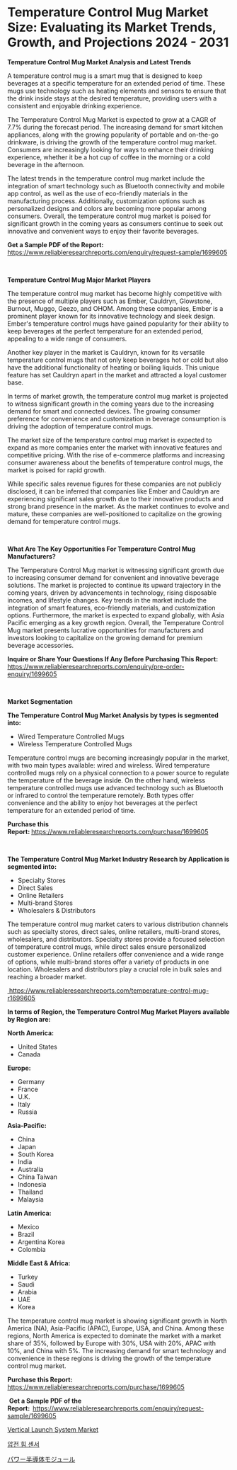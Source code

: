 <p><h1>Temperature Control Mug Market Size: Evaluating its Market Trends, Growth, and Projections 2024 - 2031</h1></p><p><strong>Temperature Control Mug Market Analysis and Latest Trends</strong></p>
<p><p>A temperature control mug is a smart mug that is designed to keep beverages at a specific temperature for an extended period of time. These mugs use technology such as heating elements and sensors to ensure that the drink inside stays at the desired temperature, providing users with a consistent and enjoyable drinking experience.</p><p>The Temperature Control Mug Market is expected to grow at a CAGR of 7.7% during the forecast period. The increasing demand for smart kitchen appliances, along with the growing popularity of portable and on-the-go drinkware, is driving the growth of the temperature control mug market. Consumers are increasingly looking for ways to enhance their drinking experience, whether it be a hot cup of coffee in the morning or a cold beverage in the afternoon.</p><p>The latest trends in the temperature control mug market include the integration of smart technology such as Bluetooth connectivity and mobile app control, as well as the use of eco-friendly materials in the manufacturing process. Additionally, customization options such as personalized designs and colors are becoming more popular among consumers. Overall, the temperature control mug market is poised for significant growth in the coming years as consumers continue to seek out innovative and convenient ways to enjoy their favorite beverages.</p></p>
<p><strong>Get a Sample PDF of the Report:&nbsp;</strong> <a href="https://www.reliableresearchreports.com/enquiry/request-sample/1699605">https://www.reliableresearchreports.com/enquiry/request-sample/1699605</a></p>
<p>&nbsp;</p>
<p><strong>Temperature Control Mug Major Market Players</strong></p>
<p><p>The temperature control mug market has become highly competitive with the presence of multiple players such as Ember, Cauldryn, Glowstone, Burnout, Muggo, Geezo, and OHOM. Among these companies, Ember is a prominent player known for its innovative technology and sleek design. Ember's temperature control mugs have gained popularity for their ability to keep beverages at the perfect temperature for an extended period, appealing to a wide range of consumers.</p><p>Another key player in the market is Cauldryn, known for its versatile temperature control mugs that not only keep beverages hot or cold but also have the additional functionality of heating or boiling liquids. This unique feature has set Cauldryn apart in the market and attracted a loyal customer base.</p><p>In terms of market growth, the temperature control mug market is projected to witness significant growth in the coming years due to the increasing demand for smart and connected devices. The growing consumer preference for convenience and customization in beverage consumption is driving the adoption of temperature control mugs.</p><p>The market size of the temperature control mug market is expected to expand as more companies enter the market with innovative features and competitive pricing. With the rise of e-commerce platforms and increasing consumer awareness about the benefits of temperature control mugs, the market is poised for rapid growth.</p><p>While specific sales revenue figures for these companies are not publicly disclosed, it can be inferred that companies like Ember and Cauldryn are experiencing significant sales growth due to their innovative products and strong brand presence in the market. As the market continues to evolve and mature, these companies are well-positioned to capitalize on the growing demand for temperature control mugs.</p></p>
<p>&nbsp;</p>
<p><strong>What Are The Key Opportunities For Temperature Control Mug Manufacturers?</strong></p>
<p><p>The Temperature Control Mug market is witnessing significant growth due to increasing consumer demand for convenient and innovative beverage solutions. The market is projected to continue its upward trajectory in the coming years, driven by advancements in technology, rising disposable incomes, and lifestyle changes. Key trends in the market include the integration of smart features, eco-friendly materials, and customization options. Furthermore, the market is expected to expand globally, with Asia Pacific emerging as a key growth region. Overall, the Temperature Control Mug market presents lucrative opportunities for manufacturers and investors looking to capitalize on the growing demand for premium beverage accessories.</p></p>
<p><strong>Inquire or Share Your Questions If Any Before Purchasing This Report:</strong> <a href="https://www.reliableresearchreports.com/enquiry/pre-order-enquiry/1699605">https://www.reliableresearchreports.com/enquiry/pre-order-enquiry/1699605</a></p>
<p>&nbsp;</p>
<p><strong>Market Segmentation</strong></p>
<p><strong>The Temperature Control Mug Market Analysis by types is segmented into:</strong></p>
<p><ul><li>Wired Temperature Controlled Mugs</li><li>Wireless Temperature Controlled Mugs</li></ul></p>
<p><p>Temperature control mugs are becoming increasingly popular in the market, with two main types available: wired and wireless. Wired temperature controlled mugs rely on a physical connection to a power source to regulate the temperature of the beverage inside. On the other hand, wireless temperature controlled mugs use advanced technology such as Bluetooth or infrared to control the temperature remotely. Both types offer convenience and the ability to enjoy hot beverages at the perfect temperature for an extended period of time.</p></p>
<p><strong>Purchase this Report:&nbsp;</strong><a href="https://www.reliableresearchreports.com/purchase/1699605">https://www.reliableresearchreports.com/purchase/1699605</a></p>
<p>&nbsp;</p>
<p><strong>The Temperature Control Mug Market Industry Research by Application is segmented into:</strong></p>
<p><ul><li>Specialty Stores</li><li>Direct Sales</li><li>Online Retailers</li><li>Multi-brand Stores</li><li>Wholesalers & Distributors</li></ul></p>
<p><p>The temperature control mug market caters to various distribution channels such as specialty stores, direct sales, online retailers, multi-brand stores, wholesalers, and distributors. Specialty stores provide a focused selection of temperature control mugs, while direct sales ensure personalized customer experience. Online retailers offer convenience and a wide range of options, while multi-brand stores offer a variety of products in one location. Wholesalers and distributors play a crucial role in bulk sales and reaching a broader market.</p></p>
<p><a href="https://www.reliableresearchreports.com/temperature-control-mug-r1699605">&nbsp;https://www.reliableresearchreports.com/temperature-control-mug-r1699605</a></p>
<p><strong>In terms of Region, the Temperature Control Mug Market Players available by Region are:</strong></p>
<p>
    <p> <strong> North America: </strong>
        <ul>
            <li>United States</li>
            <li>Canada</li>
        </ul>
        </p> 
    <p> <strong> Europe: </strong>
        <ul>
            <li>Germany</li>
            <li>France</li>
            <li>U.K.</li>
            <li>Italy</li>
            <li>Russia</li>
        </ul>
        </p> 
    <p> <strong> Asia-Pacific: </strong>
        <ul>
            <li>China</li>
            <li>Japan</li>
            <li>South Korea</li>
            <li>India</li>
            <li>Australia</li>
            <li>China Taiwan</li>
            <li>Indonesia</li>
            <li>Thailand</li>
            <li>Malaysia</li>
        </ul>
        </p> 
    <p> <strong> Latin America: </strong>
        <ul>
            <li>Mexico</li>
            <li>Brazil</li>
            <li>Argentina Korea</li>
            <li>Colombia</li>
        </ul>
        </p> 
    <p> <strong> Middle East & Africa: </strong>
        <ul>
            <li>Turkey</li>
            <li>Saudi</li>
            <li>Arabia</li>
            <li>UAE</li>
            <li>Korea</li>
        </ul>
    </p>
    </p>
<p><p>The temperature control mug market is showing significant growth in North America (NA), Asia-Pacific (APAC), Europe, USA, and China. Among these regions, North America is expected to dominate the market with a market share of 35%, followed by Europe with 30%, USA with 20%, APAC with 10%, and China with 5%. The increasing demand for smart technology and convenience in these regions is driving the growth of the temperature control mug market.</p></p>
<p><strong>Purchase this Report: </strong><a href="https://www.reliableresearchreports.com/purchase/1699605">https://www.reliableresearchreports.com/purchase/1699605</a></p>
<p>&nbsp;<strong>Get a Sample PDF of the Report:&nbsp;&nbsp;</strong><a href="https://www.reliableresearchreports.com/enquiry/request-sample/1699605">https://www.reliableresearchreports.com/enquiry/request-sample/1699605</a></p>
<p><strong></strong></p>
<p><p><a href="https://github.com/Sherrillcrooksxa8i18ucf2m/Market-Research-Report-List-2/blob/main/vertical-launch-system-market.md">Vertical Launch System Market</a></p><p><a href="https://github.com/gambitz1998/Market-Research-Report-List-1/blob/main/9726230122654.md">압전 힘 센서</a></p><p><a href="https://github.com/KaydenJohns1964/Market-Research-Report-List-2/blob/main/6112992123815.md">パワー半導体モジュール</a></p></p>